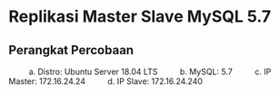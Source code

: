 # Replikasi Master Slave MySQL 5.7

## Perangkat Percobaan
&nbsp;&nbsp;&nbsp;&nbsp;&nbsp;&nbsp;&nbsp;&nbsp; a. Distro: Ubuntu Server 18.04 LTS
&nbsp;&nbsp;&nbsp;&nbsp;&nbsp;&nbsp;&nbsp;&nbsp; b. MySQL: 5.7 
&nbsp;&nbsp;&nbsp;&nbsp;&nbsp;&nbsp;&nbsp;&nbsp; c. IP Master: 172.16.24.24
&nbsp;&nbsp;&nbsp;&nbsp;&nbsp;&nbsp;&nbsp;&nbsp; d. IP Slave: 172.16.24.240



